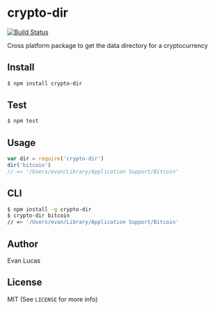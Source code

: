 # crypto-dir

[![Build Status](https://travis-ci.org/evanlucas/crypto-dir.svg)](https://travis-ci.org/evanlucas/crypto-dir)

Cross platform package to get the data directory for a cryptocurrency

## Install

```bash
$ npm install crypto-dir
```

## Test

```bash
$ npm test
```

## Usage

```js
var dir = require('crypto-dir')
dir('bitcoin')
// => '/Users/evan/Library/Application Support/Bitcoin'
```

## CLI

```bash
$ npm install -g crypto-dir
$ crypto-dir bitcoin
// => '/Users/evan/Library/Application Support/Bitcoin'
```

## Author

Evan Lucas

## License

MIT (See `LICENSE` for more info)
